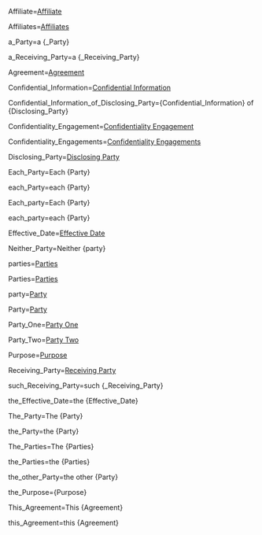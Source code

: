 Affiliate=<a href="#Def.Affiliate.Sec" class="definedterm">Affiliate</a>

Affiliates=<a href="#Def.Affiliate.Sec" class="definedterm">Affiliates</a>

a_Party=a {_Party}

a_Receiving_Party=a {_Receiving_Party}

Agreement=<a href="#This.sec" class="definedterm">Agreement</a>

Confidential_Information=<a href="#Def.Confidential_Information.Sec" class="definedterm">Confidential Information</a>

Confidential_Information_of_Disclosing_Party={Confidential_Information} of {Disclosing_Party}

Confidentiality_Engagement=<a href="#Def.Confidentiality_Engagement.Sec" span class="definedterm">Confidentiality Engagement</a>

Confidentiality_Engagements=<a href="#Def.Confidentiality_Engagement.Sec" span class="definedterm">Confidentiality Engagements</a>

Disclosing_Party=<a href="#Def.Disclosing_Party.Sec" class="definedterm">Disclosing Party</a>

Each_Party=Each {Party}

each_Party=each {Party}

Each_party=Each {Party}

each_party=each {Party}

Effective_Date=<a href="#This.sec" class="definedterm">Effective Date</a>

Neither_Party=Neither {party}

parties=<a href="#Frame.Among.Def.sec" class="definedterm">Parties</a>

Parties=<a href="#Frame.Among.Def.sec" class="definedterm">Parties</a>

party=<a href="#Frame.Among.Def.sec"  class="definedterm">Party</a>

Party=<a href="#Frame.Among.Def.sec" class="definedterm">Party</a>

Party_One=<a href="#P1.US.Frame.Among.Block" class="definedterm">Party One</a>

Party_Two=<a href="#P2.US.Frame.Among.Block" class="definedterm">Party Two</a>

Purpose=<a href="#Why.sec" class="definedterm">Purpose</a>

Receiving_Party=<a href="#Def.Receiving_Party.Sec" class="definedterm">Receiving Party</a>

such_Receiving_Party=such {_Receiving_Party}

the_Effective_Date=the {Effective_Date}

The_Party=The {Party}

the_Party=the {Party}

The_Parties=The {Parties}

the_Parties=the {Parties}

the_other_Party=the other {Party}

the_Purpose={Purpose}

This_Agreement=This {Agreement}

this_Agreement=this {Agreement}